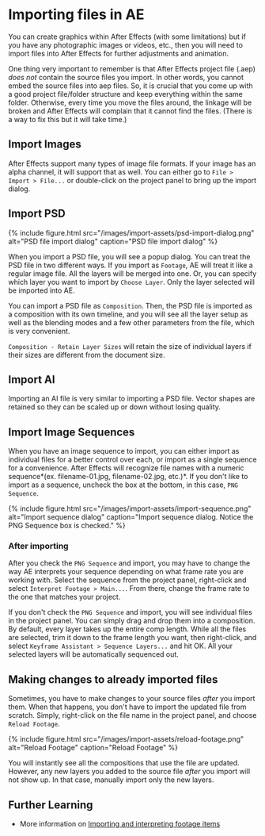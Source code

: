 # Importing files in AE


You can create graphics within After Effects (with some limitations) but if you have any photographic images or videos, etc., then you will need to import files into After Effects for further adjustments and animation.

One thing very important to remember is that After Effects project file (.aep) *does not* contain the source files you import. In other words, you cannot embed the source files into aep files. So, it is crucial that you come up with a good project file/folder structure and keep everything within the same folder. Otherwise, every time you move the files around, the linkage will be broken and After Effects will complain that it cannot find the files. (There is a way to fix this but it will take time.)




## Import Images
After Effects support many types of image file formats. If your image has an alpha channel, it will support that as well. You can either go to `File > Import > File...` or double-click on the project panel to bring up the import dialog.




## Import PSD
{% include figure.html src="/images/import-assets/psd-import-dialog.png" alt="PSD file import dialog" caption="PSD file import dialog" %}

When you import a PSD file, you will see a popup dialog. You can treat the PSD file in two different ways. If you import as `Footage`, AE will treat it like a regular image file. All the layers will be merged into one. Or, you can specify which layer you want to import by `Choose Layer`. Only the layer selected will be imported into AE.

You can import a PSD file as `Composition`. Then, the PSD file is imported as a composition with its own timeline, and you will see all the layer setup as well as the blending modes and a few other parameters from the file, which is very convenient.

`Composition - Retain Layer Sizes` will retain the size of individual layers if their sizes are different from the document size.


## Import AI
Importing an AI file is very similar to importing a PSD file. Vector shapes are retained so they can be scaled up or down without losing quality. 




## Import Image Sequences
When you have an image sequence to import, you can either import as individual files for a better control over each, or import as a single sequence for a convenience. After Effects will recognize file names with a numeric sequence*(ex. filename-01.jpg, filename-02.jpg, etc.)*. If you don't like to import as a sequence, uncheck the box at the bottom, in this case, `PNG Sequence`.

{% include figure.html src="/images/import-assets/import-sequence.png" alt="Import sequence dialog" caption="Import sequence dialog. Notice the PNG Sequence box is checked." %}

### After importing
After you check the `PNG Sequence` and import, you may have to change the way AE interprets your sequence depending on what frame rate you are working with. Select the sequence from the project panel, right-click and select `Interpret Footage > Main...`. From there, change the frame rate to the one that matches your project.

If you don't check the `PNG Sequence` and import, you will see individual files in the project panel. You can simply drag and drop them into a composition. By default, every layer takes up the entire comp length. While all the files are selected, trim it down to the frame length you want, then right-click, and select `Keyframe Assistant > Sequence Layers...` and hit OK. All your selected layers will be automatically sequenced out.




## Making changes to already imported files
Sometimes, you have to make changes to your source files *after* you import them. When that happens, you don't have to import the updated file from scratch. Simply, right-click on the file name in the project panel, and choose `Reload Footage`.

{% include figure.html src="/images/import-assets/reload-footage.png" alt="Reload Footage" caption="Reload Footage" %}

You will instantly see all the compositions that use the file are updated. However, any new layers you added to the source file *after* you import will not show up. In that case, manually import only the new layers.




## Further Learning
- More information on [Importing and interpreting footage items](https://helpx.adobe.com/after-effects/using/importing-interpreting-footage-items.html)
